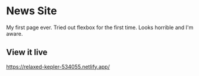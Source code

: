 # News Site

My first page ever. Tried out flexbox for the first time. Looks horrible and I'm aware.

## View it live
https://relaxed-kepler-534055.netlify.app/
